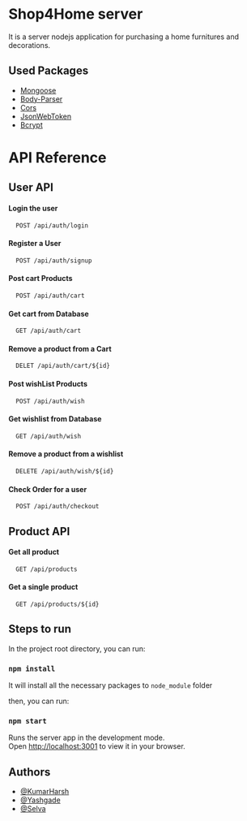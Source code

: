
# Shop4Home server

It is a server nodejs application for purchasing a home furnitures and decorations.

## Used Packages

 - [Mongoose](https://www.npmjs.com/package/mongoose)
 - [Body-Parser](https://www.npmjs.com/package/body-parser)
 - [Cors](https://www.npmjs.com/package/cors)
 - [JsonWebToken](https://www.npmjs.com/package/jsonwebtoken)
 - [Bcrypt](npmjs.com/package/bcrypt)

# API Reference 

## User API

#### Login the user

```http
  POST /api/auth/login
```
#### Register a User

```http
  POST /api/auth/signup
```
#### Post cart Products

```http
  POST /api/auth/cart
```
#### Get cart from Database

```http
  GET /api/auth/cart
```

#### Remove a product from a Cart

```http
  DELET /api/auth/cart/${id}
```
#### Post wishList Products

```http
  POST /api/auth/wish
```
#### Get wishlist from Database

```http
  GET /api/auth/wish
```

#### Remove a product from a wishlist

```http
  DELETE /api/auth/wish/${id}
```

#### Check Order for a user
```http
  POST /api/auth/checkout
```

## Product API
#### Get all product

```http
  GET /api/products
```
#### Get a single product

```http
  GET /api/products/${id}
```

## Steps to run
In the project root directory, you can run:

### `npm install `

It will install all the necessary packages to `node_module` folder

then, you can run:

### `npm start`

Runs the server app in the development mode.\
Open [http://localhost:3001](http://localhost:3001) to view it in your browser.

## Authors

- [@KumarHarsh](https://github.com/KumarHarsh2001)
- [@Yashgade](https://github.com/Yashgade)
- [@Selva](https://github.com/cellva03)

